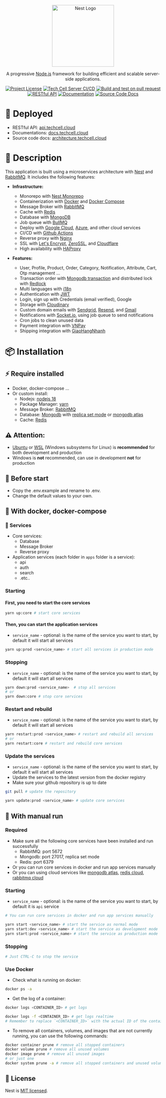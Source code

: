 <p align="center">
  <a href="http://nestjs.com/" target="blank"><img src="https://nestjs.com/img/logo-small.svg" width="200" alt="Nest Logo" /></a>
</p>

<p align="center">A progressive <a href="http://nodejs.org" target="_blank">Node.js</a> framework for building efficient and scalable server-side applications.</p>

<p align="center">
  <a href="https://github.com/TechCell-Project/tech-cell-server" target="_blank"><img src="https://img.shields.io/github/license/TechCell-Project/tech-cell-server" alt="Project License" /></a>
  <a href="https://github.com/TechCell-Project/tech-cell-server/actions/workflows/tech-cell-server-ci-cd.yml" target="_blank"><img src="https://github.com/TechCell-Project/tech-cell-server/actions/workflows/tech-cell-server-ci-cd.yml/badge.svg" alt="Tech Cell Server CI/CD" /></a>
  <a href="https://github.com/TechCell-Project/tech-cell-server/actions/workflows/build-test-pull-request.yml" target="_blank"><img src="https://github.com/TechCell-Project/tech-cell-server/actions/workflows/build-test-pull-request.yml/badge.svg" alt="Build and test on pull request" /></a>
  <a href="https://api.techcell.cloud" target="_blank"><img src="https://img.shields.io/badge/RESTful%20API-Online-green" alt="RESTful API" /></a>
  <a href="https://docs.techcell.cloud" target="_blank"><img src="https://img.shields.io/badge/Documentation-Online-green" alt="Documentation" /></a>
  <a href="https://design.techcell.cloud" target="_blank"><img src="https://img.shields.io/badge/Source%20Code%20Docs-Online-green" alt="Source Code Docs" /></a>
</p>

# 🚀 Deployed

- RESTful API: [api.techcell.cloud](https://api.techcell.cloud)
- Documentations: [docs.techcell.cloud](https://docs.techcell.cloud)
- Source code docs: [architecture.techcell.cloud](https://architecture.techcell.cloud)

# 📖 Description

This application is built using a microservices architecture with [Nest](https://nestjs.com/) and [RabbitMQ](https://www.rabbitmq.com/). It includes the following features:

- **Infrastructure:**
  - Monorepo with [Nest Monorepo](https://docs.nestjs.com/cli/monorepo#monorepo-mode)
  - Containerization with [Docker](https://www.docker.com/) and [Docker Compose](https://docs.docker.com/compose/)
  - Message Broker with [RabbitMQ](https://www.rabbitmq.com/)
  - Cache with [Redis](https://redis.io/)
  - Database with [MongoDB](https://www.mongodb.com/)
  - Job queue with [BullMQ](https://bullmq.io/)
  - Deploy with [Google Cloud](https://cloud.google.com/), [Azure](https://azure.microsoft.com/), and other cloud services
  - CI/CD with [Github Actions](https://github.com/features/actions)
  - Reverse proxy with [Nginx](https://www.nginx.com/)
  - SSL with [Let's Encrypt](https://letsencrypt.org/), [ZeroSSL](https://zerossl.com/), and [Cloudflare](https://www.cloudflare.com/)
  - High availability with [HAProxy](https://www.haproxy.org/)

- **Features:**
  - User, Profile, Product, Order, Category, Notification, Attribute, Cart, Otp management ...
  - Transaction order with [Mongodb transaction](https://docs.mongodb.com/manual/core/transactions/) and distributed lock with [Redlock](https://redis.io/topics/distlock)
  - Multi languages with [i18n](https://www.npmjs.com/package/i18n)
  - Authentication with [JWT](https://jwt.io/)
  - Login, sign up with Credentials (email verified), Google
  - Storage with [Cloudinary](https://cloudinary.com/)
  - Custom domain emails with [Sendgrid](https://sendgrid.com/), [Resend](https://resend.com/), and [Gmail](https://mail.google.com/)
  - Notifications with [Socket.io](https://socket.io/), using job queue to send notifications
  - Cron jobs to clean unused data
  - Payment integration with [VNPay](https://vnpay.vn/)
  - Shipping integration with [GiaoHangNhanh](https://ghn.vn/)


# 📦 Installation

## ⚡ Require installed

- Docker, docker-compose ...
- Or custom install:
  * Nodejs: [nodejs 18](https://nodejs.org/en/blog/announcements/v18-release-announce)
  * Package Manager: [yarn](https://yarnpkg.com/)
  * Message Broker: [RabbitMQ](https://www.rabbitmq.com/)
  * Database: [Mongodb](https://www.mongodb.com/) with [replica set mode](https://www.mongodb.com/docs/manual/replication/) or [mongodb atlas](https://www.mongodb.com/docs/atlas/)
  * Cache: [Redis](https://redis.io/)

## ⚠️ Attention:
- [Ubuntu](https://ubuntu.com/) or [WSL](https://learn.microsoft.com/en-us/windows/wsl/install) (Windows subsystems for Linux) is **recommended** for both development and production
- Windows is **not** recommended, can use in development **not** for production

## 📝 Before start

- Copy the .env.example and rename to .env.
- Change the default values to your own.

## 🐳 With docker, docker-compose

### 🔨 Services
- Core services:
  * Database
  * Message Broker
  * Reverse proxy
- Application services (each folder in `apps` folder is a service):
  * api
  * auth
  * search
  * .etc..

### Starting

#### First, you need to start the core services
```bash
yarn up:core # start core services
```

#### Then, you can start the application services
- `service_name` - optional: is the name of the service you want to start, by default it will start all services
```bash
yarn up:prod <service_name> # start all services in production mode
```

### Stopping
- `service_name` - optional: is the name of the service you want to start, by default it will start all services
```bash
yarn down:prod <service_name>  # stop all services
# or
yarn down:core # stop core services
```

### Restart and rebuild
- `service_name` - optional: is the name of the service you want to start, by default it will start all services
```bash
yarn restart:prod <service_name> # restart and rebuild all services 
# or
yarn restart:core # restart and rebuild core services
```

### Update the services
- `service_name` - optional: is the name of the service you want to start, by default it will start all services
- Update the services to the latest version from the docker registry
- Make sure your github repository is up to date
```bash
git pull # update the repository

yarn update:prod <service_name> # update core services
```

## 🦽 With manual run

### Required
- Make sure all the following core services have been installed and run successfully
  * RabbitMQ: port 5672
  * Mongodb: port 27017, replica set mode
  * Redis: port 6379
- Or you can run core services in docker and run app services manually
- Or you can using cloud services like [mongodb atlas](https://www.mongodb.com/cloud/atlas), [redis cloud](https://redislabs.com/redis-enterprise-cloud/overview/), [rabbitmq cloud](https://www.cloudamqp.com/)

### Starting
- `service_name` - optional: is the name of the service you want to start, by default it is `api` service
```bash
# You can run core services in docker and run app services manually

yarn start <service_name> # start the service as normal mode
yarn start:dev <service_name> # start the service as development mode
yarn start:prod <service_name> # start the service as production mode
```

### Stopping
```bash
# Just CTRL-C to stop the service
```

### Use Docker

- Check what is running on docker:
```bash
docker ps -a
```

- Get the log of a container:
```bash
docker logs <CONTAINER_ID> # get logs

docker logs -f <CONTAINER_ID> # get logs realtime
# Remember to replace `<CONTAINER_ID>` with the actual ID of the container you want to inspect.
```

- To remove all containers, volumes, and images that are not currently running, you can use the following commands:
```bash
docker container prune # remove all stopped containers
docker volume prune # remove all unused volumes
docker image prune # remove all unused images
# or just one
docker system prune -a # remove all stopped containers and unused volumes, images
```


## 🦽 License

Nest is [MIT licensed](LICENSE).
